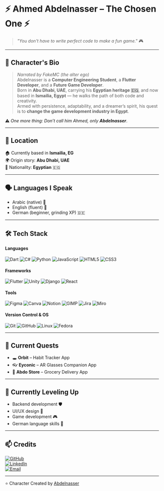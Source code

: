 # ⚡ Ahmed Abdelnasser – The Chosen One ⚡  

> *"You don't have to write perfect code to make a fun game."* 🎮  

---

## 🧙 Character's Bio  
> *Narrated by FakeMC (the alter ego)*  
Abdelnasser is a **Computer Engineering Student**, a **Flutter Developer**, and a **Future Game Developer**.  
Born in **Abu Dhabi, UAE**, carrying his **Egyptian heritage 🇪🇬**, and now based in **Ismailia, Egypt** — he walks the path of both code and creativity.  
Armed with persistence, adaptability, and a dreamer’s spirit, his quest is to **change the game development industry in Egypt**.  

⚠️ *One more thing: Don’t call him Ahmed, only **Abdelnasser***.  

---

## 📍 Location  
🏠 Currently based in **Ismailia, EG**  
🌍 Origin story: **Abu Dhabi, UAE**  
🪪 Nationality: **Egyptian** 🇪🇬  

---

## 🗣️ Languages I Speak  
- Arabic (native) 🐪  
- English (fluent) 🦅  
- German (beginner, grinding XP) 🇩🇪  

---

## 🛠️ Tech Stack  

#### Languages  
![Dart](https://img.shields.io/badge/Dart-0175C2?style=for-the-badge&logo=dart&logoColor=white)  ![C#](https://img.shields.io/badge/C%23-239120?style=for-the-badge&logo=c-sharp&logoColor=white)  ![Python](https://img.shields.io/badge/Python-3776AB?style=for-the-badge&logo=python&logoColor=white)  ![JavaScript](https://img.shields.io/badge/JavaScript-F7DF1E?style=for-the-badge&logo=javascript&logoColor=black)  ![HTML5](https://img.shields.io/badge/HTML5-E34F26?style=for-the-badge&logo=html5&logoColor=white)  ![CSS3](https://img.shields.io/badge/CSS3-1572B6?style=for-the-badge&logo=css3&logoColor=white)  

#### Frameworks  
![Flutter](https://img.shields.io/badge/Flutter-02569B?style=for-the-badge&logo=flutter&logoColor=white)  ![Unity](https://img.shields.io/badge/Unity-100000?style=for-the-badge&logo=unity&logoColor=white)  ![Django](https://img.shields.io/badge/Django-092E20?style=for-the-badge&logo=django&logoColor=white)  ![React](https://img.shields.io/badge/React-20232A?style=for-the-badge&logo=react&logoColor=61DAFB)  

#### Tools  
![Figma](https://img.shields.io/badge/Figma-F24E1E?style=for-the-badge&logo=figma&logoColor=white)  ![Canva](https://img.shields.io/badge/Canva-00C4CC?style=for-the-badge&logo=canva&logoColor=white)  ![Notion](https://img.shields.io/badge/Notion-000000?style=for-the-badge&logo=notion&logoColor=white)  ![GIMP](https://img.shields.io/badge/GIMP-5C5543?style=for-the-badge&logo=gimp&logoColor=white)  ![Jira](https://img.shields.io/badge/Jira-0052CC?style=for-the-badge&logo=jira&logoColor=white)  ![Miro](https://img.shields.io/badge/Miro-050038?style=for-the-badge&logo=miro&logoColor=yellow)  

#### Version Control & OS  
![Git](https://img.shields.io/badge/Git-F05032?style=for-the-badge&logo=git&logoColor=white)  ![GitHub](https://img.shields.io/badge/GitHub-181717?style=for-the-badge&logo=github&logoColor=white)  ![Linux](https://img.shields.io/badge/Linux-FCC624?style=for-the-badge&logo=linux&logoColor=black)  ![Fedora](https://img.shields.io/badge/Fedora-294172?style=for-the-badge&logo=fedora&logoColor=white)  

---

## 🎯 Current Quests  
- 🕳️ **Orbit** – Habit Tracker App  
- 👓 **Eyconic** – AR Glasses Companion App  
- 🛒 **Abdo Store** – Grocery Delivery App  

---

## 🌱 Currently Leveling Up  
- Backend development 🛡️  
- UI/UX design 🎨  
- Game development 🎮  
- German language skills 📜  

---

## 📫 Credits  
[![GitHub](https://img.shields.io/badge/GitHub-181717?style=for-the-badge&logo=github&logoColor=white)](https://github.com/Ahmed-Abdelnasser-Dev)  
[![LinkedIn](https://img.shields.io/badge/LinkedIn-0077B5?style=for-the-badge&logo=linkedin&logoColor=white)](https://www.linkedin.com/in/ahmed-abdelnasser-hassane)  
[![Email](https://img.shields.io/badge/Email-D14836?style=for-the-badge&logo=gmail&logoColor=white)](mailto:ahmedabdelnasser.dev@gmail.com)  

---

⭐️ Character Created by [Abdelnasser](https://github.com/Ahmed-Abdelnasser-Dev)  
